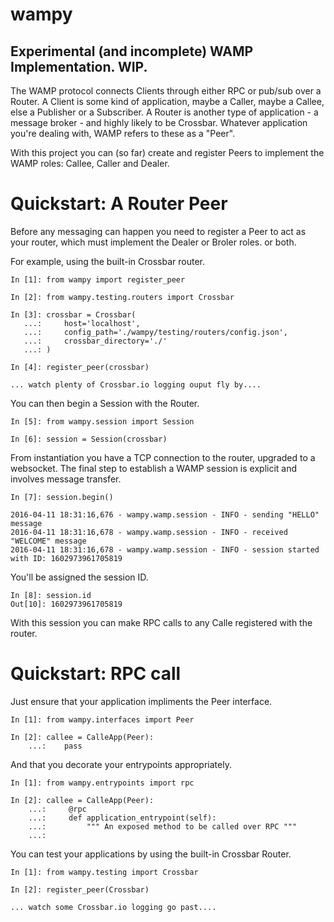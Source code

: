 # wampy

## Experimental (and incomplete) WAMP Implementation. WIP.

The WAMP protocol connects Clients through either RPC or pub/sub over a Router. A Client is some kind of application, maybe a Caller, maybe a Callee, else a Publisher or a Subscriber. A Router is another type of application - a message broker - and highly likely to be Crossbar. Whatever application you're dealing with, WAMP refers to these as a "Peer".

With this project you can (so far) create and register Peers to implement the WAMP roles: Callee, Caller and Dealer.

# Quickstart: A Router Peer

Before any messaging can happen you need to register a Peer to act as your router, which must implement the Dealer or Broler roles. or both.

For example, using the built-in Crossbar router.

	In [1]: from wampy import register_peer

	In [2]: from wampy.testing.routers import Crossbar

	In [3]: crossbar = Crossbar(
	   ...: 	host='localhost',
       ...: 	config_path='./wampy/testing/routers/config.json',
       ...: 	crossbar_directory='./'
       ...: )

    In [4]: register_peer(crossbar)

    ... watch plenty of Crossbar.io logging ouput fly by....

You can then begin a Session with the Router.

	In [5]: from wampy.session import Session

	In [6]: session = Session(crossbar)

From instantiation you have a TCP connection to the router, upgraded to a websocket. The final step to establish a WAMP session is explicit and involves message transfer.

	In [7]: session.begin()

	2016-04-11 18:31:16,676 - wampy.wamp.session - INFO - sending "HELLO" message
	2016-04-11 18:31:16,678 - wampy.wamp.session - INFO - received "WELCOME" message
	2016-04-11 18:31:16,678 - wampy.wamp.session - INFO - session started with ID: 1602973961705819

You'll be assigned the session ID.

	In [8]: session.id
	Out[10]: 1602973961705819

With this session you can make RPC calls to any Calle registered with the router.

# Quickstart: RPC call


Just ensure that your application impliments the Peer interface.

	In [1]: from wampy.interfaces import Peer

	In [2]: callee = CalleApp(Peer):
		...:	pass

And that you decorate your entrypoints appropriately.

	In [1]: from wampy.entrypoints import rpc

	In [2]: callee = CalleApp(Peer):
		...:     @rpc
		...:     def application_entrypoint(self):
		...:         """ An exposed method to be called over RPC """
		...:

You can test your applications by using the built-in Crossbar Router.

	In [1]: from wampy.testing import Crossbar

	In [2]: register_peer(Crossbar)

	... watch some Crossbar.io logging go past....

